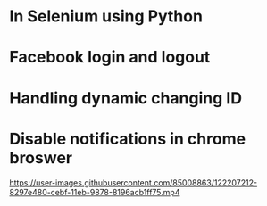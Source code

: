 # In Selenium using Python
# Facebook login and logout
# Handling dynamic changing ID
# Disable notifications in chrome broswer

https://user-images.githubusercontent.com/85008863/122207212-8297e480-cebf-11eb-9878-8196acb1ff75.mp4
